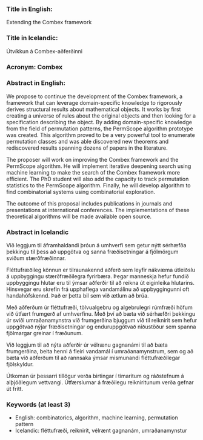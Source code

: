 ### Title in English:
Extending the Combex framework

### Title in Icelandic:
Útvíkkun á Combex-aðferðinni


### Acronym: Combex

### Abstract in English:

We propose to continue the development of the Combex framework, a framework that can leverage domain-specific knowledge to rigorously derives structural results about mathematical objects. It works by first creating a universe of rules about the original objects and then looking for a specification describing the object. By adding domain-specific knowledge from the field of permutation patterns, the PermScope algorithm prototype was created. This algorithm proved to be a very powerful tool to enumerate permutation classes and was able discovered new theorems and rediscovered results spanning dozens of papers in the literature.

The proposer will work on improving the Combex framework and the PermScope algorithm. He will implement iterative deepening search using machine learning to make the search of the Combex framework more efficient. The PhD student will also add the capacity to track permutation statistics to the PermScope algorithm. Finally, he will develop algorithm to find combinatorial systems using combinatorial exploration.

The outcome of this proposal includes publications in journals and presentations at international conferences. The implementations of these theoretical algorithms will be made available open source.

### Abstract in Icelandic

Við leggjum til áframhaldandi þróun á umhverfi sem getur nýtt sérhæfða þekkingu til þess að uppgötva og sanna fræðisetningar á fjölmörgum sviðum stærðfræðinnar.

Fléttufræðileg könnun er tilraunakennd aðferð sem leyfir nákvæma útleiðslu á uppbyggingu stærðfræðilegra fyrirbæra. Þegar manneskja hefur fundið uppbyggingu hlutar eru til ýmsar aðferðir til að reikna út eiginleika hlutarins. Hinsvegar eru skrefin frá upphaflega vandamálinu að uppbyggingunni oft handahófskennd. Það er þetta bil sem við ætlum að brúa.

Með aðferðum úr fléttufræði, tölvualgebru og algebrulegri rúmfræði höfum við útfært frumgerð af umhverfinu. Með því að bæta við sérhæfðri þekkingu úr sviði umraðanamynstra við frumgerðina bjuggum við til reiknirit sem hefur uppgötvað nýjar fræðisetningar og enduruppgötvað niðustöður sem spanna fjölmargar greinar í fræðunum.

Við leggjum til að nýta aðferðir úr vélrænu gagnanámi til að bæta frumgerðina, beita henni á fleiri vandamál í umraðanamynstrum, sem og að bæta við aðferðum til að rannsaka ýmsar mismunandi fléttufræðilegar fjölskyldur.

Útkoman úr þessarri tillögur verða birtingar í tímaritum og ráðstefnum á alþjóðlegum vettvangi. Útfærslurnar á fræðilegu reikniritunum verða gefnar út frítt.

### Keywords (at least 3)
- English: combinatorics, algorithm, machine learning, permutation pattern
- Icelandic: fléttufræði, reiknirit, vélrænt gagnanám, umraðanamynstur

